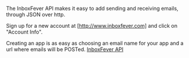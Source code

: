 
The InboxFever API makes it easy to add sending and receiving emails,  through JSON over http.

Sign up for a new account at [http://www.inboxfever.com] and click on "Account Info".

Creating an app is as easy as choosing an email name for your app and a url where emails will be POSTed.
[InboxFever API](https://github.com/InboxFever/inboxfever/wiki/InboxFever-API)

